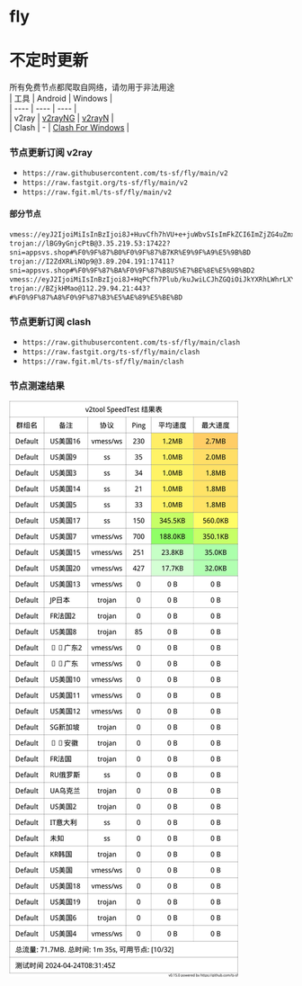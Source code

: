 # fly
# 不定时更新
所有免费节点都爬取自网络，请勿用于非法用途  
|  工具  | Android  | Windows  |  
|  ----  | ----   | ----  |  
| v2ray  | [v2rayNG](https://github.com/2dust/v2rayNG/releases) | [v2rayN](https://github.com/2dust/v2rayN/releases) |  
| Clash  | - | [Clash For Windows](https://github.com/2dust/clashN/releases) | 
  
### 节点更新订阅  v2ray
- `https://raw.githubusercontent.com/ts-sf/fly/main/v2`  
- `https://raw.fastgit.org/ts-sf/fly/main/v2`  
- `https://raw.fgit.ml/ts-sf/fly/main/v2`  
#### 部分节点  
``` 
vmess://eyJ2IjoiMiIsInBzIjoi8J+HuvCfh7hVU+e+juWbvSIsImFkZCI6ImZjZG4uZmxoYS5ydSIsInBvcnQiOiIyMDk1IiwiaWQiOiI3YTczN2Y0MS1iNzkyLTQyNjAtOTRmZi0zZDg2NGRhNjdiODAiLCJhaWQiOiIwIiwic2N5IjoiYXV0byIsIm5ldCI6IndzIiwidHlwZSI6Im5vbmUiLCJob3N0IjoiZmNkbi5mbGhhLnJ1IiwicGF0aCI6Ii8iLCJ0bHMiOiIiLCJzbmkiOiIiLCJ0ZXN0X25hbWUiOiJVU+e+juWbvSJ9
trojan://lBG9yGnjcPtB@3.35.219.53:17422?sni=appsvs.shop#%F0%9F%87%B0%F0%9F%87%B7KR%E9%9F%A9%E5%9B%BD
trojan://I2ZdXRLiNOp9@3.89.204.191:17411?sni=appsvs.shop#%F0%9F%87%BA%F0%9F%87%B8US%E7%BE%8E%E5%9B%BD2
vmess://eyJ2IjoiMiIsInBzIjoi8J+HqPCfh7Plub/kuJwiLCJhZGQiOiJkYXRhLWhrLXYxLnVzYWJvb2tzLmNvbS5jbiIsInBvcnQiOiIyMDIwNiIsImlkIjoiYjE0NzhlMjQtNDkxNi0zYWJlLThmMTctMTU5MzEwMTJlY2JlIiwiYWlkIjoiMCIsInNjeSI6ImF1dG8iLCJuZXQiOiJ3cyIsInR5cGUiOiJub25lIiwiaG9zdCI6ImRhdGEtaGstdjEudXNhYm9va3MuY29tLmNuIiwicGF0aCI6Ii9kZWJpYW4iLCJ0bHMiOiIiLCJzbmkiOiIiLCJ0ZXN0X25hbWUiOiLwn4eo8J+Hs+W5v+S4nCJ9
trojan://BZjkHMao@112.29.94.21:443?#%F0%9F%87%A8%F0%9F%87%B3%E5%AE%89%E5%BE%BD
```
### 节点更新订阅  clash
- `https://raw.githubusercontent.com/ts-sf/fly/main/clash`  
- `https://raw.fastgit.org/ts-sf/fly/main/clash`  
- `https://raw.fgit.ml/ts-sf/fly/main/clash`  

### 节点测速结果
![image](traffic.png)
